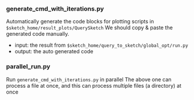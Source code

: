 ### generate_cmd_with_iterations.py
Automatically generate the code blocks for plotting scripts in `$sketch_home/result_plots/QuerySketch`
We should copy & paste the generated code manually.
- input: the result from `$sketch_home/query_to_sketch/global_opt/run.py`
- output: the auto generated code

### parallel_run.py
Run `generate_cmd_with_iterations.py` in parallel
The above one can process a file at once, and this can process multiple files (a directory) at once


